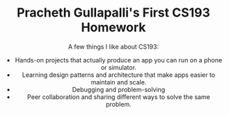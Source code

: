 <!DOCTYPE html>
<html lang="en">
<head>
    <meta charset="UTF-8">
    <meta name="viewport" content="width=device-width, initial-scale=1.0">
    <body>
    <header>
        <h1>Pracheth Gullapalli's First CS193 Homework</h1>
</head>
    <main>
        <p>A few things I like about CS193:</p>
        <ul>
        <li>Hands-on projects that actually produce an app you can run on a phone or simulator.</li>
        <li>Learning design patterns and architecture that make apps easier to maintain and scale.</li>
        <li>Debugging and problem-solving</li>
        <li>Peer collaboration and sharing different ways to solve the same problem.</li>
        </ul>
    </main>
    </body></head>
    <body>
    
</body>
</html>
